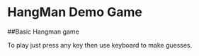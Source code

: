 # HangMan Demo Game

##Basic Hangman game

To play just press any key then use keyboard to make guesses.
